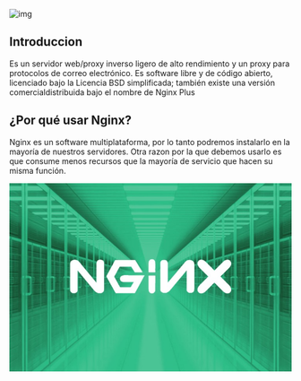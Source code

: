 
![img](https://upload.wikimedia.org/wikipedia/commons/thumb/c/c5/Nginx_logo.svg/250px-Nginx_logo.svg.png)

  
## Introduccion
Es un servidor web/proxy inverso ligero de alto rendimiento y un proxy para protocolos de correo electrónico. Es software libre y de código abierto, licenciado bajo la Licencia BSD simplificada; también existe una versión comercialdistribuida bajo el nombre de Nginx Plus


## ¿Por qué usar Nginx?

Nginx es un software multiplataforma, por lo tanto podremos instalarlo en la mayoría de nuestros servidores. Otra razon por la que debemos usarlo es que consume menos recursos que la mayoría de servicio que hacen su misma función.


   ![captura3.png](/capturas/captura3.png)
 

